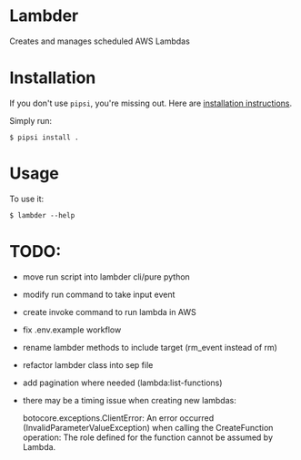 # Lambder

Creates and manages scheduled AWS Lambdas


# Installation

If you don't use `pipsi`, you're missing out.
Here are [installation instructions](https://github.com/mitsuhiko/pipsi#readme).

Simply run:

    $ pipsi install .


# Usage

To use it:

    $ lambder --help

# TODO:

* move run script into lambder cli/pure python
* modify run command to take input event
* create invoke command to run lambda in AWS
* fix .env.example workflow
* rename lambder methods to include target (rm_event instead of rm)
* refactor lambder class into sep file
* add pagination where needed (lambda:list-functions)
* there may be a timing issue when creating new lambdas:

    botocore.exceptions.ClientError: An error occurred (InvalidParameterValueException) when calling the CreateFunction operation: The role defined for the function cannot be assumed by Lambda.

